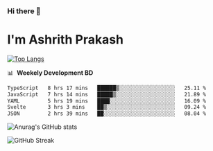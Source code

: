 ### Hi there 👋
# I'm Ashrith Prakash

[![Top Langs](https://github-readme-stats.vercel.app/api/top-langs/?username=xxcheckmatexx&count_private=true&include_all_commits=true&show_icons=true&line_height=20&title_color=FFFFFF&icon_color=FFFFFF&text_color=FFFFFF&bg_color=0D1117&langs_count=8)](https://github.com/anuraghazra/github-readme-stats)

📊 &nbsp;**Weekely Development BD**

<!--START_SECTION:waka-->

```txt
TypeScript   8 hrs 17 mins   ██████▒░░░░░░░░░░░░░░░░░░   25.11 %
JavaScript   7 hrs 14 mins   █████▒░░░░░░░░░░░░░░░░░░░   21.89 %
YAML         5 hrs 19 mins   ████░░░░░░░░░░░░░░░░░░░░░   16.09 %
Svelte       3 hrs 3 mins    ██▒░░░░░░░░░░░░░░░░░░░░░░   09.24 %
JSON         2 hrs 39 mins   ██░░░░░░░░░░░░░░░░░░░░░░░   08.04 %
```

<!--END_SECTION:waka-->

![Anurag's GitHub stats](https://github-readme-stats.vercel.app/api?username=xxcheckmatexx&count_private=true&show_icons=true&theme=merko)  

![GitHub Streak](http://github-readme-streak-stats.herokuapp.com?user=xxcheckmatexx&theme=merko&hide_border=true&date_format=M%20j%5B%2C%20Y%5D&fire=DD0E0B)
<br/>
